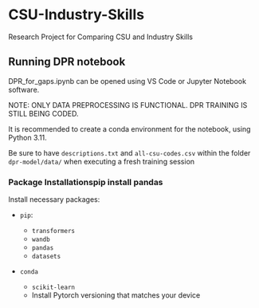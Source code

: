# CSU-Industry-Skills

Research Project for Comparing CSU and Industry Skills

## Running DPR notebook

DPR_for_gaps.ipynb can be opened using VS Code or Jupyter Notebook software.

NOTE: ONLY DATA PREPROCESSING IS FUNCTIONAL. DPR TRAINING IS STILL BEING CODED.

It is recommended to create a conda environment for the notebook, using Python 3.11.

Be sure to have `descriptions.txt` and `all-csu-codes.csv` within the folder `dpr-model/data/` when executing a fresh training session

### Package Installationspip install pandas

Install necessary packages: 

- `pip`: 
    - `transformers`
    - `wandb`
    - `pandas`
    - `datasets`

- `conda`
    - `scikit-learn`
    - Install Pytorch versioning that matches your device




